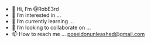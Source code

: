 - 👋 Hi, I’m @RobE3rd
- 👀 I’m interested in ...
- 🌱 I’m currently learning ...
- 💞️ I’m looking to collaborate on ...
- 📫 How to reach me ... poseidonunleashed@gmail.com 


